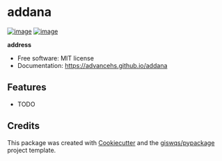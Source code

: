 # addana


[![image](https://img.shields.io/pypi/v/addana.svg)](https://pypi.python.org/pypi/addana)
[![image](https://img.shields.io/conda/vn/conda-forge/addana.svg)](https://anaconda.org/conda-forge/addana)


**address**


-   Free software: MIT license
-   Documentation: https://advancehs.github.io/addana
    

## Features

-   TODO

## Credits

This package was created with [Cookiecutter](https://github.com/cookiecutter/cookiecutter) and the [giswqs/pypackage](https://github.com/giswqs/pypackage) project template.
